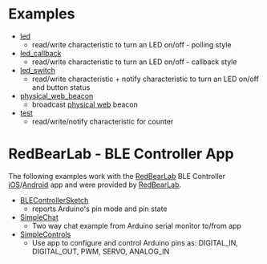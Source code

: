 # Examples

* [led](led)
  * read/write characteristic to turn an LED on/off - polling style
* [led_callback](led_callback)
  * read/write characteristic to turn an LED on/off - callback style
* [led_switch](led_switch)
  * read/write characteristic + notify characteristic to turn an LED on/off and button status
* [physical_web_beacon](physical_web_beacon)
  * broadcast [physical web](http://physical-web.org) beacon
* [test](test)
  * read/write/notify characteristic for counter

# RedBearLab - BLE Controller App

The following examples work with the [RedBearLab](http://redbearlab.com) BLE Controller [iOS](https://itunes.apple.com/us/app/ble-controller/id855062200?mt=8)/[Android](https://play.google.com/store/apps/details?id=com.redbear.redbearbleclient&hl=en) app and were provided by [RedBearLab](http://redbearlab.com).

  * [BLEControllerSketch](RedBearLab/BLEControllerSketch)
    * reports Arduino's pin mode and pin state
  * [SimpleChat](RedBearLab/SimpleChat)
    * Two way chat example from Arduino serial monitor to/from app
  * [SimpleControls](RedBearLab/SimpleControls)
    * Use app to configure and control Arduino pins as: DIGITAL_IN, DIGITAL_OUT, PWM, SERVO, ANALOG_IN
